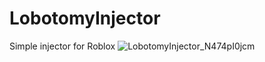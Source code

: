 # LobotomyInjector
Simple injector for Roblox
![LobotomyInjector_N474pI0jcm](https://github.com/user-attachments/assets/7516113f-829e-4845-a5a3-4ca9fff3c30a)
